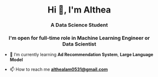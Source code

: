 <h1 align="center">Hi 👋, I'm Althea</h1>
<h3 align="center">A Data Science Student</h3>
<h3 align="center">I'm open for full-time role in <b>Machine Learning Engineer</b> or <b>Data Scientist</b></h3>

- 🌱 I’m currently learning **Ad Recommendation System**, **Large Language Model**

- 📫 How to reach me **althealam0531@gmail.com**
